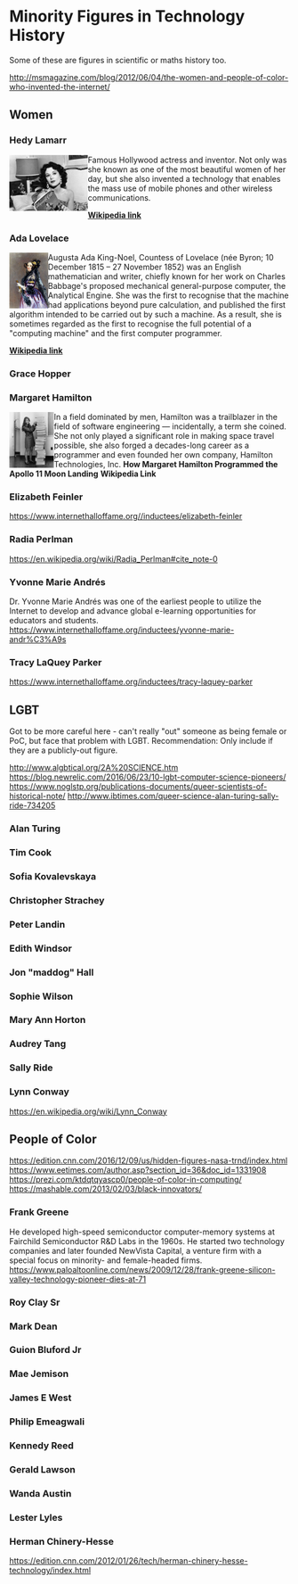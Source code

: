 # Minority Figures in Technology History

Some of these are figures in scientific or maths history too. 

http://msmagazine.com/blog/2012/06/04/the-women-and-people-of-color-who-invented-the-internet/

## Women

### Hedy Lamarr
<img src="images/figures/hedy_lamarr.jpg" align="left" height="100px">
Famous Hollywood actress and inventor. Not only was she known as one of the most beautiful women of her day, but she also invented a technology that enables the mass use of mobile phones and other wireless communications.

**[Wikipedia link](https://en.wikipedia.org/wiki/Hedy_Lamarr#Inventor)**

### Ada Lovelace
<img src="images/figures/ada_lovelace.jpg" align="left" height="100px">
Augusta Ada King-Noel, Countess of Lovelace (née Byron; 10 December 1815 – 27 November 1852) was an English mathematician and writer, chiefly known for her work on Charles Babbage's proposed mechanical general-purpose computer, the Analytical Engine. She was the first to recognise that the machine had applications beyond pure calculation, and published the first algorithm intended to be carried out by such a machine. As a result, she is sometimes regarded as the first to recognise the full potential of a "computing machine" and the first computer programmer.

**[Wikipedia link](https://en.wikipedia.org/wiki/Ada_Lovelace)**


### Grace Hopper

### Margaret Hamilton
<img src="images/figures/margaret_hamilton.jpg" align="left" height="100px">
In a field dominated by men, Hamilton was a trailblazer in the field of software engineering — incidentally, a term she coined. She not only played a significant role in making space travel possible, she also forged a decades-long career as a programmer and even founded her own company, Hamilton Technologies, Inc.
<strong><a href="https://iq.intel.com/margaret-hamilton-programmed-apollo-11-moon-landing/"></a>How Margaret Hamilton Programmed the Apollo 11 Moon Landing</strong>
<strong><a href="https://en.wikipedia.org/wiki/Margaret_Hamilton_(scientist)"></a>Wikipedia Link</strong>

### Elizabeth Feinler
https://www.internethalloffame.org//inductees/elizabeth-feinler

### Radia Perlman
https://en.wikipedia.org/wiki/Radia_Perlman#cite_note-0

### Yvonne Marie Andrés
Dr. Yvonne Marie Andrés was one of the earliest people to utilize the Internet to develop and advance global e-learning opportunities for educators and students.
https://www.internethalloffame.org/inductees/yvonne-marie-andr%C3%A9s

### Tracy LaQuey Parker
https://www.internethalloffame.org/inductees/tracy-laquey-parker

## LGBT
Got to be more careful here - can't really "out" someone as being female or PoC, but face that problem with LGBT. Recommendation: Only include if they are a publicly-out figure.

http://www.algbtical.org/2A%20SCIENCE.htm
https://blog.newrelic.com/2016/06/23/10-lgbt-computer-science-pioneers/
https://www.noglstp.org/publications-documents/queer-scientists-of-historical-note/
http://www.ibtimes.com/queer-science-alan-turing-sally-ride-734205

### Alan Turing

### Tim Cook

### Sofia Kovalevskaya

### Christopher Strachey

### Peter Landin

### Edith Windsor

### Jon "maddog" Hall

### Sophie Wilson

### Mary Ann Horton

### Audrey Tang

### Sally Ride

### Lynn Conway
https://en.wikipedia.org/wiki/Lynn_Conway

## People of Color
https://edition.cnn.com/2016/12/09/us/hidden-figures-nasa-trnd/index.html
https://www.eetimes.com/author.asp?section_id=36&doc_id=1331908
https://prezi.com/ktdqtqyascp0/people-of-color-in-computing/
https://mashable.com/2013/02/03/black-innovators/

### Frank Greene
He developed high-speed semiconductor computer-memory systems at Fairchild Semiconductor R&D Labs in the 1960s. He started two technology companies and later founded NewVista Capital, a venture firm with a special focus on minority- and female-headed firms.
https://www.paloaltoonline.com/news/2009/12/28/frank-greene-silicon-valley-technology-pioneer-dies-at-71

### Roy Clay Sr

### Mark Dean

### Guion Bluford Jr

### Mae Jemison

### James E West

### Philip Emeagwali

### Kennedy Reed

### Gerald Lawson

### Wanda Austin

### Lester Lyles

### Herman Chinery-Hesse
https://edition.cnn.com/2012/01/26/tech/herman-chinery-hesse-technology/index.html